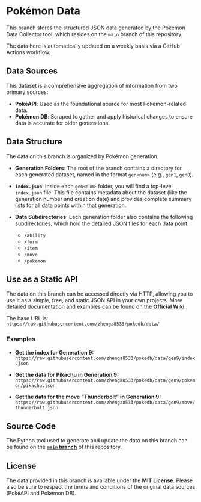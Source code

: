 # Pokémon Data

This branch stores the structured JSON data generated by the Pokémon Data Collector tool, which resides on the `main` branch of this repository.

The data here is automatically updated on a weekly basis via a GitHub Actions workflow.

## Data Sources

This dataset is a comprehensive aggregation of information from two primary sources:

* **PokéAPI**: Used as the foundational source for most Pokémon-related data.
* **Pokémon DB**: Scraped to gather and apply historical changes to ensure data is accurate for older generations.

## Data Structure

The data on this branch is organized by Pokémon generation.

* **Generation Folders**: The root of the branch contains a directory for each generated dataset, named in the format `gen<num>` (e.g., `gen1`, `gen8`).

* **`index.json`**: Inside each `gen<num>` folder, you will find a top-level `index.json` file. This file contains metadata about the dataset (like the generation number and creation date) and provides complete summary lists for all data points within that generation.

* **Data Subdirectories**: Each generation folder also contains the following subdirectories, which hold the detailed JSON files for each data point:
    * `/ability`
    * `/form`
    * `/item`
    * `/move`
    * `/pokemon`

## Use as a Static API

The data on this branch can be accessed directly via HTTP, allowing you to use it as a simple, free, and static JSON API in your own projects. More detailed documentation and examples can be found on the **[Official Wiki](https://github.com/zhenga8533/pokedb/wiki)**.

The base URL is:
`https://raw.githubusercontent.com/zhenga8533/pokedb/data/`

### Examples

* **Get the index for Generation 9:**
    `https://raw.githubusercontent.com/zhenga8533/pokedb/data/gen9/index.json`

* **Get the data for Pikachu in Generation 9:**
    `https://raw.githubusercontent.com/zhenga8533/pokedb/data/gen9/pokemon/pikachu.json`

* **Get the data for the move "Thunderbolt" in Generation 9:**
    `https://raw.githubusercontent.com/zhenga8533/pokedb/data/gen9/move/thunderbolt.json`

## Source Code

The Python tool used to generate and update the data on this branch can be found on the [**`main` branch**](https://github.com/zhenga8533/pokedb/tree/main) of this repository.

## License

The data provided in this branch is available under the **MIT License**. Please also be sure to respect the terms and conditions of the original data sources (PokéAPI and Pokémon DB).
